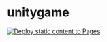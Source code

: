 # unitygame
 
[![Deploy static content to Pages](https://github.com/KTools2202/unitygame/actions/workflows/deploy.yml/badge.svg)](https://github.com/KTools2202/unitygame/actions/workflows/deploy.yml)
